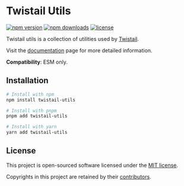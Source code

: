 # Twistail Utils

[![npm version](https://img.shields.io/npm/v/twistail-utils)](https://www.npmjs.com/package/twistail-utils)
[![npm downloads](https://img.shields.io/npm/dm/twistail-utils)](https://www.npmjs.com/package/twistail-utils)
[![license](https://img.shields.io/badge/License-MIT-blue.svg)][mit-license]

Twistail utils is a collection of utilities used by [Twistail](https://twistail.com).

Visit the [documentation][twistail-docs] page for more detailed information.

**Compatibility**: ESM only.

## Installation

```sh
# Install with npm
npm install twistail-utils

# Install with pnpm
pnpm add twistail-utils

# Install with yarn
yarn add twistail-utils
```

## License

This project is open-sourced software licensed under the [MIT license][mit-license].

Copyrights in this project are retained by their [contributors][contributors].

[contributors]: https://github.com/riipandi/twistail/network/dependencies
[mit-license]: https://github.com/riipandi/twistail/blob/main/packages/utils/LICENSE
[twistail-docs]: https://twistail.com/docs
